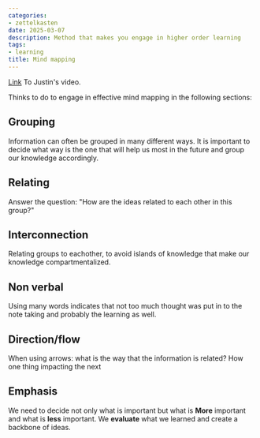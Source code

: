 ```yaml
---
categories:
- zettelkasten
date: 2025-03-07
description: Method that makes you engage in higher order learning
tags:
- learning
title: Mind mapping
---
```


[Link](https://m.youtube.com/watch?v=Grd7K7bJVWg) To Justin's video.

Thinks to do to engage in effective mind mapping in the following sections:

## Grouping 

Information can often be grouped in many different ways. It is important to decide what way is the one that will help us most in the future and group our knowledge accordingly. 

## Relating

Answer the question: "How are the ideas related to each other in this group?"
## Interconnection

Relating groups to eachother, to avoid islands of knowledge that make our knowledge compartmentalized. 

## Non verbal

Using many words indicates that not too much thought was put in to the note taking and probably the learning as well.

## Direction/flow

When using arrows: what is the way that the information is related? How one thing impacting the next

## Emphasis 

We need to decide not only what is important but what is **More** important and what is **less** important. We **evaluate** what we learned and create a backbone of ideas.